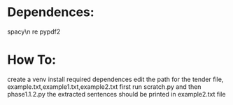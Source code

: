 <h1>Dependences:</h1>

spacy\n
re
pypdf2

<h1>How To:</h1>

create a venv
install required dependences
edit the path for the tender file, example.txt,example1.txt,example2.txt
first run scratch.py and then phase1.1.2.py
the extracted sentences should be printed in example2.txt file

